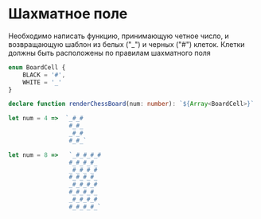 # Шахматное поле

Необходимо написать функцию, принимающую четное число, и возвращающую шаблон из белых ("_") и черных ("#") клеток. Клетки должны быть расположены по правилам шахматного поля

```ts
enum BoardCell {
    BLACK = '#',
    WHITE = '_'
}

declare function renderChessBoard(num: number): `${Array<BoardCell>}`

let num = 4 =>  `_#_#
                 #_#_
                 _#_#
                 #_#_`

let num = 8 =>   `_#_#_#_#
                 #_#_#_#_
                 _#_#_#_#
                 #_#_#_#_
                 _#_#_#_#
                 #_#_#_#_
                 _#_#_#_#
                 #_#_#_#_`
```
